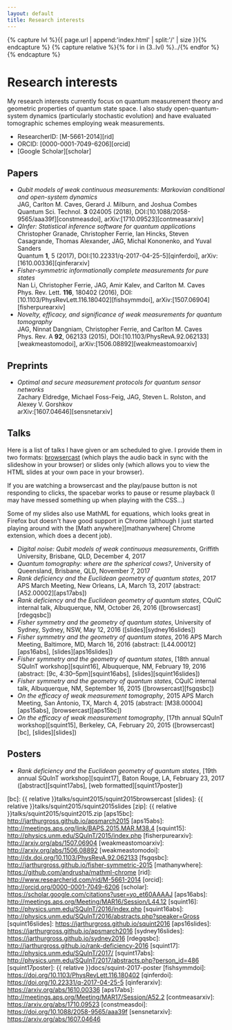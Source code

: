 ```yaml
---
layout: default
title: Research interests
---
```


{% capture lvl %}{{ page.url | append:'index.html' | split:'/' | size }}{% endcapture %}
{% capture relative %}{% for i in (3..lvl) %}../{% endfor %}{% endcapture %}

# Research interests

My research interests currently focus on quantum measurement theory and
geometric properties of quantum state space. I also study
open-quantum-system dynamics (particularly stochastic evolution) and have
evaluated tomographic schemes employing weak measurements.

* ResearcherID: [M-5661-2014][rid]
* ORCID: [0000-0001-7049-6206][orcid]
* [Google Scholar][scholar]

## Papers

* *Qubit models of weak continuous measurements: Markovian conditional and
  open-system dynamics*  
  JAG, Carlton M. Caves, Gerard J. Milburn, and Joshua
  Combes  
  Quantum Sci. Technol. **3** 024005 (2018),
  DOI:[10.1088/2058-9565/aaa39f][constmeasdoi],
  arXiv:[1710.09523][contmeasarxiv]
* *QInfer: Statistical inference software for quantum applications*  
  Christopher Granade, Christopher Ferrie, Ian Hincks, Steven Casagrande,
  Thomas Alexander, JAG, Michal Kononenko, and Yuval Sanders  
  Quantum **1**, 5 (2017), DOI:[10.22331/q-2017-04-25-5][qinferdoi],
  arXiv:[1610.00336][qinferarxiv]
* *Fisher-symmetric informationally complete measurements for pure states*  
  Nan Li, Christopher Ferrie, JAG, Amir Kalev, and Carlton M. Caves  
  Phys. Rev. Lett. **116**, 180402 (2016),
  DOI:[10.1103/PhysRevLett.116.180402][fishsymmdoi],
  arXiv:[1507.06904][fisherpurearxiv]
* *Novelty, efficacy, and significance of weak measurements for quantum
  tomography*  
  JAG, Ninnat Dangniam, Christopher Ferrie, and Carlton M. Caves  
  Phys. Rev. A **92**, 062133 (2015),
  DOI:[10.1103/PhysRevA.92.062133][weakmeastomodoi],
  arXiv:[1506.08892][weakmeastomoarxiv]

## Preprints

* *Optimal and secure measurement protocols for quantum sensor networks*  
  Zachary Eldredge, Michael Foss-Feig, JAG, Steven L. Rolston, and Alexey V.
  Gorshkov  
  arXiv:[1607.04646][sensnetarxiv]

## Talks

Here is a list of talks I have given or am scheduled to give. I provide them in
two formats: [browsercast][browsercast] (which plays the audio back in sync
with the slideshow in your browser) or slides only (which allows you to view
the HTML slides at your own pace in your browser).

If you are watching a browsercast and the play/pause button is not responding to
clicks, the spacebar works to pause or resume playback (I may have messed
something up when playing with the CSS...)

Some of my slides also use MathML for equations, which looks great in Firefox
but doesn't have good support in Chrome (although I just started playing around
with the [Math anywhere][mathanywhere] Chrome extension, which does a decent
job).

* *Digital noise: Qubit models of weak continuous measurements*, Griffith
  University, Brisbane, QLD, December 4, 2017
* *Quantum tomography: where are the spherical cows?*, University of Queensland,
  Brisbane, QLD, November 7, 2017
* *Rank deficiency and the Euclidean geometry of quantum states*, 2017 APS March
  Meeting, New Orleans, LA, March 13, 2017 (abstract: [A52.00002][aps17abs])
* *Rank deficiency and the Euclidean geometry of quantum states*, CQuIC
  internal talk, Albuquerque, NM, October 26, 2016 ([browsercast][rdegqsbc])
* *Fisher symmetry and the geometry of quantum states*, University of Sydney,
  Sydney, NSW, May 12, 2016 ([slides][sydney16slides])
* *Fisher symmetry and the geometry of quantum states*, 2016 APS March Meeting,
  Baltimore, MD, March 16, 2016 (abstract: [L44.00012][aps16abs],
  [slides][aps16slides])
* *Fisher symmetry and the geometry of quantum states*,
  [18th annual SQuInT workshop][squint16], Albuquerque, NM, February 19, 2016
  (abstract: [9c, 4:30&ndash;5pm][squint16abs], [slides][squint16slides])
* *Fisher symmetry and the geometry of quantum states*, CQuIC internal talk,
  Albuquerque, NM, September 16, 2015 ([browsercast][fsgqsbc])
* *On the efficacy of weak measurement tomography*, 2015 APS March Meeting, San
  Antonio, TX, March 4, 2015 (abstract: [M38.00004][aps15abs],
  [browsercast][aps15bc])
* *On the efficacy of weak measurement tomography*,
  [17th annual SQuInT workshop][squint15],
  Berkeley, CA, February 20, 2015 ([browsercast][bc], [slides][slides])

## Posters

* *Rank deficiency and the Euclidean geometry of quantum states*,
  [19th annual SQuInT workshop][squint17], Baton Rouge, LA, February 23, 2017
  ([abstract][squint17abs], [web formatted][squint17poster])

[browsercast]: https://github.com/ReDEnergy/Browsercast
[png]: http://www.libpng.org/pub/png/
[svg]: http://www.w3.org/Graphics/SVG/
[bc]: {{ relative }}talks/squint2015/squint2015browsercast
[slides]: {{ relative }}talks/squint2015/squint2015slides
[zip]: {{ relative }}talks/squint2015/squint2015.zip
[aps15bc]: http://jarthurgross.github.io/apsmarch2015
[aps15abs]: http://meetings.aps.org/link/BAPS.2015.MAR.M38.4
[squint15]: http://physics.unm.edu/SQuInT/2015/index.php
[fisherpurearxiv]: http://arxiv.org/abs/1507.06904
[weakmeastomoarxiv]: http://arxiv.org/abs/1506.08892
[weakmeastomodoi]: http://dx.doi.org/10.1103/PhysRevA.92.062133
[fsgqsbc]: http://jarthurgross.github.io/fisher-symmetric-2015
[mathanywhere]: https://github.com/andrusha/mathml-chrome
[rid]: http://www.researcherid.com/rid/M-5661-2014
[orcid]: http://orcid.org/0000-0001-7049-6206
[scholar]: https://scholar.google.com/citations?user=yo_et60AAAAJ
[aps16abs]: http://meetings.aps.org/Meeting/MAR16/Session/L44.12
[squint16]: http://physics.unm.edu/SQuInT/2016/index.php
[squint16abs]: http://physics.unm.edu/SQuInT/2016/abstracts.php?speaker=Gross
[squint16slides]: https://jarthurgross.github.io/squint2016
[aps16slides]: https://jarthurgross.github.io/apsmarch2016
[sydney16slides]: https://jarthurgross.github.io/sydney2016
[rdegqsbc]: http://jarthurgross.github.io/rank-deficiency-2016
[squint17]: http://physics.unm.edu/SQuInT/2017/
[squint17abs]: http://physics.unm.edu/SQuInT/2017/abstracts.php?person_id=486
[squint17poster]: {{ relative }}docs/squint-2017-poster
[fishsymmdoi]: https://doi.org/10.1103/PhysRevLett.116.180402
[qinferdoi]: https://doi.org/10.22331/q-2017-04-25-5
[qinferarxiv]: https://arxiv.org/abs/1610.00336
[aps17abs]: http://meetings.aps.org/Meeting/MAR17/Session/A52.2
[contmeasarxiv]: https://arxiv.org/abs/1710.09523
[constmeasdoi]: https://doi.org/10.1088/2058-9565/aaa39f
[sensnetarxiv]: https://arxiv.org/abs/1607.04646
